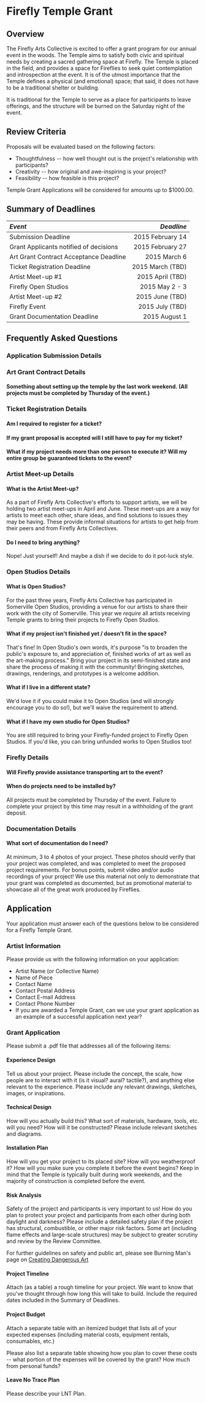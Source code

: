 # Firefly Temple Grant

## Overview
The Firefly Arts Collective is excited to offer a grant program for our annual event in the woods.  The Temple aims to
satisfy both civic and spiritual needs by creating a sacred gathering space at Firefly.  The Temple is placed in
the field, and provides a space for Fireflies to seek quiet contemplation and introspection at the event.  It is of the
utmost importance that the Temple defines a physical (and emotional) space; that said, it does not have to be a traditional shelter or
building.

It is traditional for the Temple to serve as a place for participants to leave offerings, and the structure will be
burned on the Saturday night of the event.

## Review Criteria

Proposals will be evaluated based on the following factors:

* Thoughtfulness -- how well thought out is the project's relationship with participants?
* Creativity -- how original and awe-inspiring is your project?
* Feasibility -- how feasible is this project?

Temple Grant Applications will be considered for amounts up to $1000.00.

## Summary of Deadlines
| *Event*                                | *Deadline*      |
| :-----                                 | ---------:      |
| Submission Deadline                    | 2015 February 14            |
| Grant Applicants notified of decisions | 2015 February 27             |
| Art Grant Contract Acceptance Deadline | 2015 March 6       |
| Ticket Registration Deadline           | 2015 March (TBD)      |
| Artist Meet-up #1                       | 2015 April (TBD)       |
| Firefly Open Studios                   | 2015 May 2 - 3           |
| Artist Meet-up #2                       | 2015 June (TBD)       |
| Firefly Event                          | 2015 July (TBD)       |
| Grant Documentation Deadline           | 2015 August 1    |

## Frequently Asked Questions

### Application Submission Details

### Art Grant Contract Details
#### Something about setting up the temple by the last work weekend. (All projects must be completed by Thursday of the event.)

### Ticket Registration Details
#### Am I required to register for a ticket?

#### If my grant proposal is accepted will I still have to pay for my ticket?

#### What if my project needs more than one person to execute it?  Will my entire group be guaranteed tickets to the event?


### Artist Meet-up Details
#### What is the Artist Meet-up?
As a part of Firefly Arts Collective's efforts to support artists, we will be holding two artist meet-ups in April and
June.  These meet-ups are a way for artists to meet each other, share ideas, and find solutions to issues they may be
having.  These provide informal situations for artists to get help from their peers and from Firefly Arts Collectives.

#### Do I need to bring anything?
Nope! Just yourself!  And maybe a dish if we decide to do it pot-luck style.

### Open Studios Details
#### What is Open Studios?
For the past three years, Firefly Arts Collective has participated in Somerville Open Studios, providing a venue for
our artists to share their work with the city of Somerville.  This year we *require* all artists receiving Temple grants to
bring their projects to Firefly Open Studios.

#### What if my project isn't finished yet / doesn't fit in the space?
That's fine!  In Open Studio's own words, it's purpose "is to broaden the public's exposure to, and appreciation of,
finished works of art as well as the art-making process."  Bring your project in its semi-finished state and share the
process of making it with the community!  Bringing sketches, drawings, renderings, and prototypes is a welcome addition.

#### What if I live in a different state?
We'd love it if you could make it to Open Studios (and will strongly encourage you to do so!), but we'll waive the
requirement to attend.

#### What if I have my own studio for Open Studios?
You are still required to bring your Firefly-funded project to Firefly Open Studios.  If you'd like, you can bring
unfunded works to Open Studios too!

### Firefly Details

#### Will Firefly provide assistance transporting art to the event?

#### When do projects need to be installed by?
All projects must be completed by Thursday of the event.  Failure to complete your project by this time may result in a withholding of the grant deposit.

### Documentation Details
#### What sort of documentation do I need?
At minimum, 3 to 4 photos of your project.  These photos should verify that your project was completed, and was completed to meet the proposed project requirements.  For bonus points, submit video and/or audio recordings of your project!  We use this material not only to demonstrate that your grant was completed as documented, but as promotional material to showcase all of the great work produced by Fireflies.

## Application

Your application must answer each of the questions below to be considered for a Firefly Temple Grant.

### Artist Information
Please provide us with the following information on your application:
* Artist Name (or Collective Name)
* Name of Piece
* Contact Name
* Contact Postal Address
* Contact E-mail Address
* Contact Phone Number
* If you are awarded a Temple Grant, can we use your grant application as an example of a successful application next
  year?

### Grant Application
Please submit a .pdf file that addresses all of the following items:

#### Experience Design
Tell us about your project.  Please include the concept, the scale, how people are to interact with it (is it visual?
aural? tactile?), and anything else relevant to the experience.  Please include any relevant drawings, sketches, images,
or inspirations.

#### Technical Design
How will you actually build this? What sort of materials, hardware, tools, etc. will you need?  How will it be
constructed?  Please include relevant sketches and diagrams.

#### Installation Plan
How will you get your project to its placed site? How will you weatherproof it? How will you make sure you complete it
before the event begins? Keep in mind that the Temple is typically built during work weekends, and the majority of construction is completed before the event.

#### Risk Analysis
Safety of the project and participants is very important to us!  How do you plan to protect your project and participants from each other during both daylight and darkness?  Please include a detailed safety plan if the project has structural, combustible, or other major risk factors.  Some art (including flame effects and large-scale structures) may be subject to greater scrutiny and review by the Review Committee.

For further guidelines on safety and public art, please see Burning Man's page on [Creating Dangerous Art](http://www.burningman.com/installations/creating_dangerous_art.html)

#### Project Timeline
Attach (as a table) a rough timeline for your project.  We want to know that you've thought through how long this will
take to build.  Include the required dates included in the Summary of Deadlines.

#### Project Budget
Attach a separate table with an itemized budget that lists all of your expected expenses (including material costs,
equipment rentals, consumables, etc.)

Please also list a separate table showing how you plan to cover these costs -- what portion of the expenses will be
covered by the grant? How much from personal funds?

#### Leave No Trace Plan
Please describe your LNT Plan.
